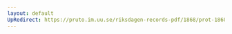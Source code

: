 ```yaml
---
layout: default
UpRedirect: https://pruto.im.uu.se/riksdagen-records-pdf/1868/prot-1868--ak--506/prot-1868--ak--506_037.pdf
---
```

